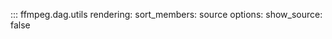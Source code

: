 ::: ffmpeg.dag.utils
    rendering:
      sort_members: source
    options:
      show_source: false
